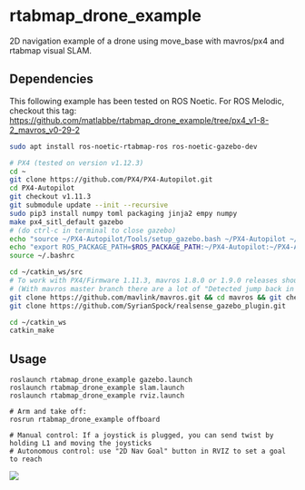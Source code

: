 # rtabmap_drone_example
2D navigation example of a drone using move_base with mavros/px4 and rtabmap visual SLAM. 

## Dependencies

This following example has been tested on ROS Noetic. For ROS Melodic, checkout this tag: https://github.com/matlabbe/rtabmap_drone_example/tree/px4_v1-8-2_mavros_v0-29-2

```bash
sudo apt install ros-noetic-rtabmap-ros ros-noetic-gazebo-dev

# PX4 (tested on version v1.12.3)
cd ~
git clone https://github.com/PX4/PX4-Autopilot.git
cd PX4-Autopilot
git checkout v1.11.3
git submodule update --init --recursive
sudo pip3 install numpy toml packaging jinja2 empy numpy
make px4_sitl_default gazebo
# (do ctrl-c in terminal to close gazebo)
echo "source ~/PX4-Autopilot/Tools/setup_gazebo.bash ~/PX4-Autopilot ~/PX4-Autopilot/build/px4_sitl_default" >> ~/.bashrc
echo "export ROS_PACKAGE_PATH=$ROS_PACKAGE_PATH:~/PX4-Autopilot:~/PX4-Autopilot/Tools/sitl_gazebo" >> ~/.bashrc
source ~/.bashrc

cd ~/catkin_ws/src
# To work with PX4/Firmware 1.11.3, mavros 1.8.0 or 1.9.0 releases should be used
# (With mavros master branch there are a lot of "Detected jump back in time" TF errors)
git clone https://github.com/mavlink/mavros.git && cd mavros && git checkout 1.9.0 && cd ..
git clone https://github.com/SyrianSpock/realsense_gazebo_plugin.git

cd ~/catkin_ws
catkin_make
```

## Usage

```
roslaunch rtabmap_drone_example gazebo.launch
roslaunch rtabmap_drone_example slam.launch
roslaunch rtabmap_drone_example rviz.launch

# Arm and take off:
rosrun rtabmap_drone_example offboard

# Manual control: If a joystick is plugged, you can send twist by holding L1 and moving the joysticks
# Autonomous control: use "2D Nav Goal" button in RVIZ to set a goal to reach 

```
![](https://raw.githubusercontent.com/matlabbe/rtabmap_drone_example/master/doc/example.jpg)
